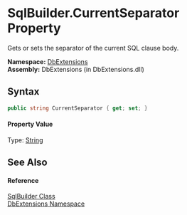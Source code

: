SqlBuilder.CurrentSeparator Property
====================================
Gets or sets the separator of the current SQL clause body.

**Namespace:** [DbExtensions][1]  
**Assembly:** DbExtensions (in DbExtensions.dll)

Syntax
------

```csharp
public string CurrentSeparator { get; set; }
```

#### Property Value
Type: [String][2]

See Also
--------

#### Reference
[SqlBuilder Class][3]  
[DbExtensions Namespace][1]  

[1]: ../README.md
[2]: http://msdn.microsoft.com/en-us/library/s1wwdcbf
[3]: README.md